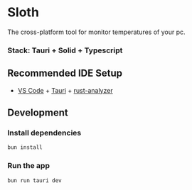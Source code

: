 # Sloth

The cross-platform tool for monitor temperatures of your pc.

### Stack: Tauri + Solid + Typescript

## Recommended IDE Setup

- [VS Code](https://code.visualstudio.com/) + [Tauri](https://marketplace.visualstudio.com/items?itemName=tauri-apps.tauri-vscode) + [rust-analyzer](https://marketplace.visualstudio.com/items?itemName=rust-lang.rust-analyzer)

## Development

### Install dependencies

```bash
bun install
```

### Run the app

```bash
bun run tauri dev
```
